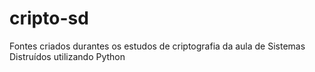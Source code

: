# cripto-sd
Fontes criados durantes os estudos de criptografia da aula de Sistemas Distruídos utilizando Python
